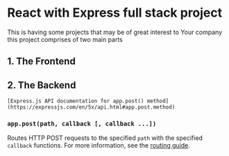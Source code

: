 # React with Express full stack project 
This is having  some  projects that may be of great interest to Your company
this project comprises of two main parts

## 1. The Frontend

## 2. The  Backend
	[Express.js API documentation for app.post() method](https://expressjs.com/en/5x/api.html#app.post.method)

### `app.post(path, callback [, callback ...])`

Routes HTTP POST requests to the specified `path` with the specified `callback` functions. For more information, see the [routing guide](https://expressjs.com/en/guide/routing.html).

